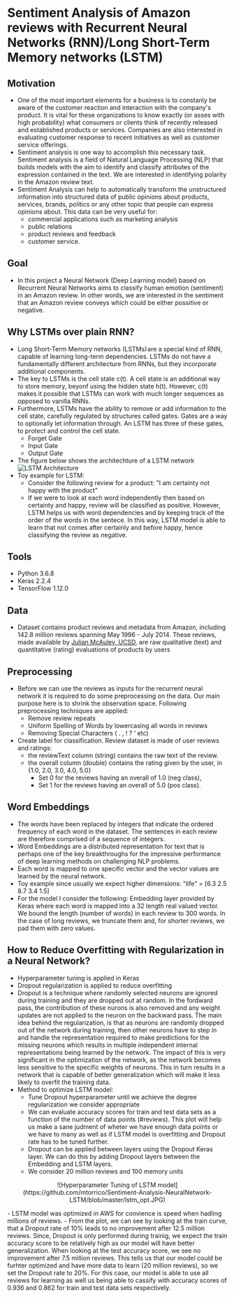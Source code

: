 
# Sentiment Analysis of Amazon reviews with Recurrent Neural Networks (RNN)/Long Short-Term Memory networks (LSTM)
## Motivation
- One of the most important elements for a business is to constanly be aware of the customer reaction and interaction with the company's product. It is vital for these organizations to know exactly (or asses with high probability) what consumers or clients think of recently released and established products or services. Companies are also interested in evaluating customer response to recent initiatives as well as customer service offerings.
- Sentiment analysis is one way to accomplish this necessary task. Sentiment analysis is a field of Natural Language Processing (NLP) that builds models with the aim to identify and classify attributes of the expression contained in the text. We are interested in identifying polarity in the Amazon review text.
- Sentiment Analysis can help to automatically transform the unstructured information into structured data of public opinions about products, services, brands, politics or any other topic that people can express opinions about. This data can be very useful for:
    - commercial applications such as marketing analysis
    - public relations
    - product reviews and feedback
    - customer service.

## Goal
- In this project a Neural Network (Deep Learning model) based on Recurrent Neural Networks aims to classify human emotion (sentiment) in an Amazon review. In other words, we are interested in the sentiment that an Amazon review conveys which could be either possitive or negative.

## Why LSTMs over plain RNN?
- Long Short-Term Memory networks (LSTMs) are a special kind of RNN, capable of learning long-term dependencies. LSTMs do not have a fundamentally different architecture from RNNs, but they incorporate additional components.
- The key to LSTMs is the cell state c(t). A cell state is an additional way to store memory, beyonf using the hidden state h(t). However, c(t) makes it possible that LSTMs can work with much longer sequences as opposed to vanilla RNNs.
- Furthermore, LSTMs have the ability to remove or add information to the cell state, carefully regulated by structures called gates. Gates are a way to optionally let information through. An LSTM has three of these gates, to protect and control the cell state.
    - Forget Gate
    - Input Gate
    - Output Gate
- The figure below shows the architechture of a LSTM network
![LSTM Architecture](https://github.com/mtorrico/Sentiment-Analysis-NeuralNetwork-LSTM/blob/master/lstm_diag.JPG)
- Toy example for LSTM:
    - Consider the following review for a product:
      "I am certainty not happy with the product"
    - If we were to look at each word independently then based on certainty and happy, review will be classified as positive. However, LSTM helps us with word dependencies and by keeping track of the order of the words in the sentece. In this way, LSTM model is able to learn that not comes after certainly and before happy, hence classifying the review as negative.
    

## Tools
  - Python 3.6.8
  - Keras 2.2.4
  - TensorFlow 1.12.0


## Data
- Dataset contains product reviews and metadata from Amazon, including 142.8 million reviews spanning May 1996 - July 2014. These reviews, made available by [Julian McAuley, UCSD](http://jmcauley.ucsd.edu/data/amazon/), are raw qualitative (text) and quantitative (rating) evaluations of products by users

## Preprocessing
- Before we can use the reviews as inputs for the recurrent neural network it is required to do some preprocessing on the data. Our main purpose here is to shrink the observation space. Following preprocessing techniques are applied:
    - Remove review repeats
    - Uniform Spelling of Words by lowercasing all words in reviews
    - Removing Special Characters ( . , ! ? ‘ etc) 
- Create label for classification. Review dataset is made of user reviews and ratings:
    - the reviewText column (string) contains the raw text of the review.
    - the overall column (double) contains the rating given by the user, in {1.0, 2.0, 3.0, 4.0, 5.0}
        - Set 0 for the reviews having an overall of 1.0 (neg class),
        - Set 1 for the reviews having an overall of 5.0 (pos class).
  
## Word Embeddings
- The words have been replaced by integers that indicate the ordered frequency of each word in the dataset. The sentences in each review are therefore comprised of a sequence of integers.
- Word Embeddings are a distributed representation for text that is perhaps one of the key breakthroughs for the impressive performance of deep learning methods on challenging NLP problems.
- Each word is mapped to one specific vector and the vector values are learned by the neural network.
- Toy example since usually we expect higher dimensions:
"life" = [6.3 2.5 8.7 3.4 1.5]
- For the model I consider the following: Embedding layer provided by Keras where each word is mapped into a 32 length real valued vector. We bound the length (number of words) in each review to 300 words. In the case of long reviews, we truncate them and, for shorter reviews, we pad them with zero values.

## How to Reduce Overfitting with Regularization in a Neural Network?
- Hyperparameter tuning is applied in Keras
- Dropout regularization is applied to reduce overfitting
- Dropout is a technique where randomly selected neurons are ignored during training and they are dropped out at random. In the fordward pass, the contribution of these nurons is also removed and any weight updates are not applied to the neuron on the backward pass. The main idea behind the regularization, is that as neurons are randomly dropped out of the network during training, then other neurons have to step in and handle the representation required to make predictions for the missing neurons which results in multiple independent internal representations being learned by the network. The impact of this is very significant in the optimization of the network, as the network becomes less sensitive to the specific weights of neurons. This in turn results in a network that is capable of better generalization which will make it less likely to overfit the training data.
- Method to optimize LSTM model:
    - Tune Dropout hyperparameter until we achieve the degree regularization we consider appropriate
    - We can evaluate accuracy scores for train and test data sets as a function of the number of data points (#reviews). This plot will help us make a sane judment of wheter we have enough data points or we have to many as well as if LSTM model is overfitting and Dropout rate has to be tuned further. 
    - Dropout can be applied between layers using the Dropout Keras layer. We can do this by adding Dropout layers between the Embedding and LSTM layers.
    - We consider 20 million reviews and 100 memory units
<p align="center">
   ![Hyperparameter Tuning of LSTM model](https://github.com/mtorrico/Sentiment-Analysis-NeuralNetwork-LSTM/blob/master/lstm_opt.JPG)
</p>  
- LSTM model was optimized in AWS for convience is speed when hadling millions of reviews.
- From the plot, we can see by looking at the train curve, that a Dropout rate of 10% leads to no improvement after 12.5 million reviews. Since, Dropout is only performed during trainig, we expect the train accuracy score to be relatively high as our model will have better generalization. When looking at the test accuracy score, we see no improvement after 7.5 million reviews. This tells us that our model could be furhter optimized and have more data to learn (20 million reviews), so we set the Dropout rate to 20%. For this case, our model is able to use all reviews for learning as well us being able to cassify with accuracy scores of 0.936 and 0.862 for train and test data sets respectively.
    
    







